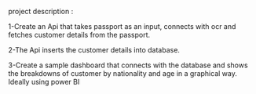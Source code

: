 project description :

1-Create an Api that takes passport as an input, connects with ocr and fetches customer details from the passport.

2-The Api inserts the customer details into database.


3-Create a sample dashboard that connects with the database and shows the breakdowns of customer by nationality and age in a graphical way. Ideally using power BI


